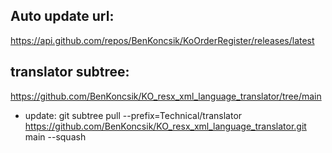 ## Auto update url:
https://api.github.com/repos/BenKoncsik/KoOrderRegister/releases/latest

## translator subtree:
https://github.com/BenKoncsik/KO_resx_xml_language_translator/tree/main
- update:
git subtree pull --prefix=Technical/translator https://github.com/BenKoncsik/KO_resx_xml_language_translator.git main --squash
